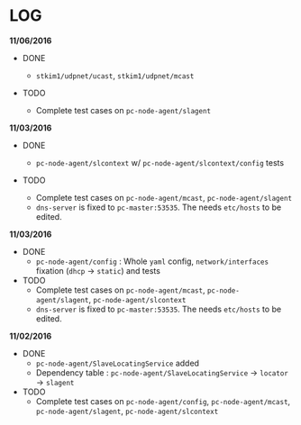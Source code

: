 # LOG

**11/06/2016**

* DONE
  - `stkim1/udpnet/ucast`, `stkim1/udpnet/mcast`
  
* TODO 
  - Complete test cases on `pc-node-agent/slagent`

**11/03/2016**

* DONE
  - `pc-node-agent/slcontext` w/ `pc-node-agent/slcontext/config` tests
  
* TODO 
  - Complete test cases on `pc-node-agent/mcast`, `pc-node-agent/slagent`
  - `dns-server` is fixed to `pc-master:53535`. The needs `etc/hosts` to be edited.

**11/03/2016**

* DONE
  - `pc-node-agent/config` : Whole `yaml` config, `network/interfaces` fixation (`dhcp` -> `static`) and tests 
* TODO 
  - Complete test cases on `pc-node-agent/mcast`, `pc-node-agent/slagent`, `pc-node-agent/slcontext` 
  - `dns-server` is fixed to `pc-master:53535`. The needs `etc/hosts` to be edited.

**11/02/2016**

* DONE
  - `pc-node-agent/SlaveLocatingService` added  
  - Dependency table : `pc-node-agent/SlaveLocatingService` -> `locator` -> `slagent`  
* TODO 
  - Complete test cases on `pc-node-agent/config`, `pc-node-agent/mcast`, `pc-node-agent/slagent`, `pc-node-agent/slcontext` 
